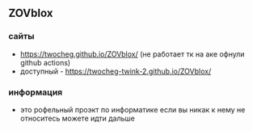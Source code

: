 ## ZOVblox
### сайты
- https://twocheg.github.io/ZOVblox/ (не работает тк на аке офнули github actions)
- доступный - https://twocheg-twink-2.github.io/ZOVblox/

### информация
- это рофельный проэкт по информатике если вы никак к нему не относитесь можете идти дальше
